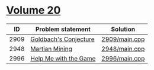 # [Volume 20](http://poj.org/problemlist?volume=20)


| ID   | Problem statement                                       | Solution                       |
|------|---------------------------------------------------------|--------------------------------|
| 2909 | [Goldbach's Conjecture](http://poj.org/problem?id=2909) | [2909/main.cpp](2909/main.cpp) |
| 2948 | [Martian Mining](http://poj.org/problem?id=2948)        | [2948/main.cpp](2948/main.cpp) |
| 2996 | [Help Me with the Game](http://poj.org/problem?id=2996) | [2996/main.cpp](2996/main.cpp) |

